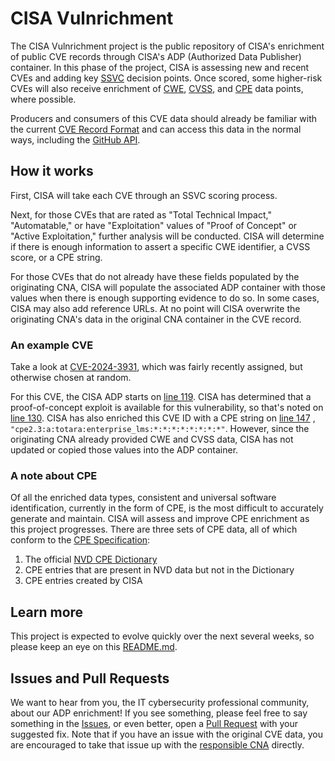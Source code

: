 # CISA Vulnrichment

The CISA Vulnrichment project is the public repository of CISA's enrichment of public CVE records through CISA's ADP (Authorized Data Publisher) container. In this phase of the project, CISA is assessing new and recent CVEs and adding key [SSVC](https://www.cisa.gov/stakeholder-specific-vulnerability-categorization-ssvc) decision points. Once scored, some higher-risk CVEs will also receive enrichment of [CWE](https://cwe.mitre.org/), [CVSS](https://www.first.org/cvss/), and [CPE](https://csrc.nist.gov/publications/search?keywords-lg=CPE) data points, where possible.

Producers and consumers of this CVE data should already be familiar with the current [CVE Record Format](https://www.cve.org/AllResources/CveServices#CveRecordFormat) and can access this data in the normal ways, including the [GitHub API](https://docs.github.com/en/rest/quickstart).

## How it works

First, CISA will take each CVE through an SSVC scoring process.

Next, for those CVEs that are rated as "Total Technical Impact," "Automatable," or have "Exploitation" values of "Proof of Concept" or "Active Exploitation," further analysis will be conducted. CISA will determine if there is enough information to assert a specific CWE identifier, a CVSS score, or a CPE string.

For those CVEs that do not already have these fields populated by the originating CNA, CISA will populate the associated ADP container with those values when there is enough supporting evidence to do so.  In some cases, CISA may also add reference URLs. At no point will CISA overwrite the originating CNA's data in the original CNA container in the CVE record.

### An example CVE

Take a look at [CVE-2024-3931](2024/3xxx/CVE-2024-3931.json), which was fairly recently assigned, but otherwise chosen at random.

For this CVE, the CISA ADP starts on [line 119](2024/3xxx/CVE-2024-3931.json#L119). CISA has determined that a proof-of-concept exploit is available for this vulnerability, so that's noted on [line 130](2024/3xxx/CVE-2024-3931.json#L130). CISA has also enriched this CVE ID with a CPE string on [line 147](2024/3xxx/CVE-2024-3931.json#L147) , `"cpe2.3:a:totara:enterprise_lms:*:*:*:*:*:*:*:*"`. However, since the originating CNA already provided CWE and CVSS data, CISA has not updated or copied those values into the ADP container.

### A note about CPE

Of all the enriched data types, consistent and universal software identification, currently in the form of CPE, is the most difficult to accurately generate and maintain. CISA will assess and improve CPE enrichment as this project progresses. There are three sets of CPE data, all of which conform to the [CPE Specification](https://nvlpubs.nist.gov/nistpubs/Legacy/IR/nistir7695.pdf):

1. The official [NVD CPE Dictionary](https://nvd.nist.gov/products/cpe)
2. CPE entries that are present in NVD data but not in the Dictionary
3. CPE entries created by CISA

## Learn more

This project is expected to evolve quickly over the next several weeks, so please keep an eye on this [README.md](https://github.com/cisagov/vulnrichment/blob/develop/README.md).

## Issues and Pull Requests

We want to hear from you, the IT cybersecurity professional community, about our ADP enrichment! If you see something, please feel free to say something in the [Issues](https://github.com/cisagov/vulnrichment/issues), or even better, open a [Pull Request](https://github.com/cisagov/vulnrichment/pulls) with your suggested fix. Note that if you have an issue with the original CVE data, you are encouraged to take that issue up with the [responsible CNA](https://www.cve.org/PartnerInformation/ListofPartners) directly.
